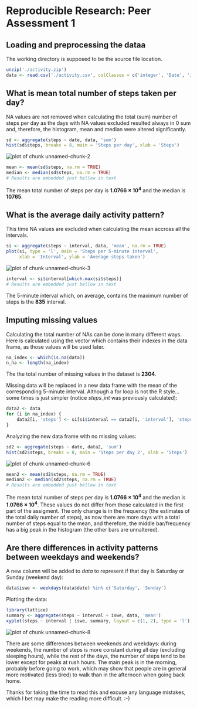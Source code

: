 # Reproducible Research: Peer Assessment 1


## Loading and preprocessing the dataa

The working directory is supposed to be the source file location.


```r
unzip('./activity.zip')
data <- read.csv('./activity.csv', colClasses = c('integer', 'Date', 'integer'))
```


## What is mean total number of steps taken per day?

NA values are not removed when calculating the total (sum) number of steps per
day as the days with NA values excluded resulted always in 0 sum and, therefore,
the histogram, mean and median were altered significantly.


```r
sd <- aggregate(steps ~ date, data, 'sum')
hist(sd$steps, breaks = 8, main = 'Steps per day', xlab = 'Steps')
```

![plot of chunk unnamed-chunk-2](figure/unnamed-chunk-2.png) 

```r
mean <- mean(sd$steps, na.rm = TRUE)
median <- median(sd$steps, na.rm = TRUE)
# Results are embedded just bellow in text
```

The mean total number of steps per day is **1.0766 &times; 10<sup>4</sup>** and the median is
**10765**.


## What is the average daily activity pattern?

This time NA values are excluded when calculating the mean accross all the
intervals.


```r
si <- aggregate(steps ~ interval, data, 'mean', na.rm = TRUE)
plot(si, type = 'l', main = 'Steps per 5-minute interval',
     xlab = 'Interval', ylab = 'Average steps taken')
```

![plot of chunk unnamed-chunk-3](figure/unnamed-chunk-3.png) 

```r
interval <- si$interval[which.max(si$steps)]
# Results are embedded just bellow in text
```

The 5-minute interval which, on average, contains the maximum number of steps is
the **835** interval.


## Imputing missing values

Calculating the total number of NAs can be done in many different ways. Here
is calculated using the vector which contains their indexes in the data frame,
as those values will be used later.


```r
na_index <- which(is.na(data))
n_na <- length(na_index)
```

The the total number of missing values in the dataset is **2304**.

Missing data will be replaced in a new data frame with the mean of the
corresponding 5-minute interval. Although a for loop is not the R style...
some times is just simpler (notice $steps\_int$ was previously calculated):


```r
data2 <- data
for (i in na_index) {
	data2[i, 'steps'] <- si[si$interval == data2[i, 'interval'], 'steps']
}
```

Analyzing the new data frame with no missing values:


```r
sd2 <- aggregate(steps ~ date, data2, 'sum')
hist(sd2$steps, breaks = 8, main = 'Steps per day 2', xlab = 'Steps')
```

![plot of chunk unnamed-chunk-6](figure/unnamed-chunk-6.png) 

```r
mean2 <- mean(sd2$steps, na.rm = TRUE)
median2 <- median(sd2$steps, na.rm = TRUE)
# Results are embedded just bellow in text
```

The mean total number of steps per day is **1.0766 &times; 10<sup>4</sup>** and the median is
**1.0766 &times; 10<sup>4</sup>**. These values do not differ from those calculated in the first
part of the assigment. The only change is in the frequency (the estimates of the
total daily number of steps), as now there are more days with a total number
of steps equal to the mean, and therefore, the middle bar/frequency has a big
peak in the histogram (the other bars are unnaltered).


## Are there differences in activity patterns between weekdays and weekends?

A new column will be added to $data$ to represent if that day is Saturday or
Sunday (weekend day):


```r
data$iswe <- weekdays(data$date) %in% c('Saturday', 'Sunday')
```

Plotting the data:


```r
library(lattice)
summary <- aggregate(steps ~ interval + iswe, data, 'mean')
xyplot(steps ~ interval | iswe, summary, layout = c(1, 2), type = 'l')
```

![plot of chunk unnamed-chunk-8](figure/unnamed-chunk-8.png) 

There are some differences between weekends and weekdays: during weekends, the
number of steps is more constant during all day (excluding sleeping hours),
while the rest of the days, the number of steps tend to be lower except for
peaks at rush hours. The main peak is in the morning, probably before going to
work, which may show that people are in general more motivated (less tired) to
walk than in the afternoon when going back home.

Thanks for taking the time to read this and excuse any language mistakes, which
I bet may make the reading more difficult. :-)
